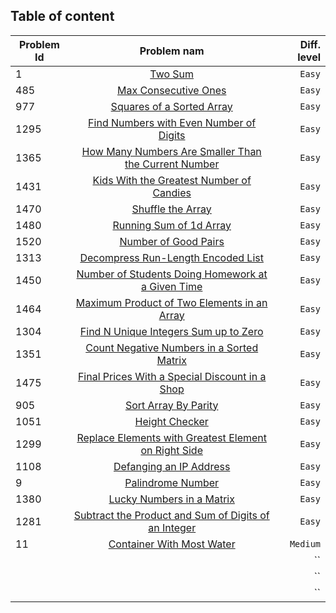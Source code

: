 ## Table of content

| Problem Id |      Problem nam     | Diff. level |
| ---------- |:--------------------:| -----------:|
| 1          | [Two Sum](https://leetcode.com/problems/two-sum/) | `Easy`       |
| 485        | [Max Consecutive Ones](https://leetcode.com/problems/max-consecutive-ones/) |   `Easy`       |
| 977|  [Squares of a Sorted Array](https://leetcode.com/problems/squares-of-a-sorted-array/) | `Easy`  |
|1295|[Find Numbers with Even Number of Digits](https://leetcode.com/problems/find-numbers-with-even-number-of-digits/)|`Easy`|
|1365|[How Many Numbers Are Smaller Than the Current Number](https://leetcode.com/problems/how-many-numbers-are-smaller-than-the-current-number/)|`Easy`|
|1431|[Kids With the Greatest Number of Candies](https://leetcode.com/problems/kids-with-the-greatest-number-of-candies/)|`Easy`|
|1470|[Shuffle the Array](https://leetcode.com/problems/shuffle-the-array/)|`Easy`|
|1480|[Running Sum of 1d Array](https://leetcode.com/problems/running-sum-of-1d-array/)|`Easy`|
|1520|[Number of Good Pairs](https://leetcode.com/problems/number-of-good-pairs/)|`Easy`|
|1313|[Decompress Run-Length Encoded List](https://leetcode.com/problems/decompress-run-length-encoded-list/)|`Easy`|
|1450|[Number of Students Doing Homework at a Given Time](https://leetcode.com/problems/number-of-students-doing-homework-at-a-given-time/)|`Easy`|
|1464|[ Maximum Product of Two Elements in an Array](https://leetcode.com/problems/maximum-product-of-two-elements-in-an-array/)|`Easy`|
|1304|[Find N Unique Integers Sum up to Zero](https://leetcode.com/problems/find-n-unique-integers-sum-up-to-zero/)|`Easy`|
|1351|[Count Negative Numbers in a Sorted Matrix](https://leetcode.com/problems/count-negative-numbers-in-a-sorted-matrix/)|`Easy`|
|1475|[Final Prices With a Special Discount in a Shop](https://leetcode.com/problems/final-prices-with-a-special-discount-in-a-shop/)|`Easy`|
|905|[Sort Array By Parity](https://leetcode.com/problems/sort-array-by-parity/)|`Easy`|
|1051|[Height Checker](https://leetcode.com/problems/height-checker/)|`Easy`|
|1299|[Replace Elements with Greatest Element on Right Side](https://leetcode.com/problems/replace-elements-with-greatest-element-on-right-side/)|`Easy`|
|1108|[Defanging an IP Address](https://leetcode.com/problems/defanging-an-ip-address/)|`Easy`|
|9|[Palindrome Number](https://leetcode.com/problems/palindrome-number/)|`Easy`|
|1380|[Lucky Numbers in a Matrix](https://leetcode.com/problems/lucky-numbers-in-a-matrix/)|`Easy`|
|1281|[Subtract the Product and Sum of Digits of an Integer](https://leetcode.com/problems/subtract-the-product-and-sum-of-digits-of-an-integer/)|`Easy`|
|11|[Container With Most Water](https://leetcode.com/problems/container-with-most-water/)|`Medium`|
||[]()|``|
||[]()|``|
||[]()|``|